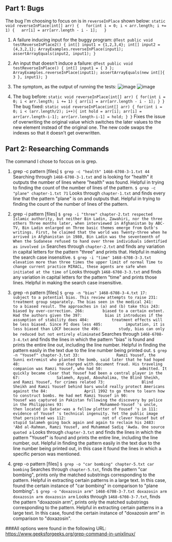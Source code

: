 ## Part 1: Bugs
The bug I'm choosing to focus on is in `reverseInPlace` shown below:
`static void reverseInPlace(int[] arr) {  
	for(int i = 0; i < arr.length; i += 1) {  
 	arr[i] = arr[arr.length - i - 1];  
  }`
1. A failure inducing input for the buggy program:
`@Test
public void testReverseInPlace2() {
	int[] input1 = {1,2,3,4};
	int[] input2 = {4,3,2,1};
	ArrayExamples.reverseInPlace(input1);
	assertArrayEquals(input2, input1);
}`
3. An input that doesn't induce a failure:
`@Test
public void testReverseInPlace() {
	int[] input1 = { 3 };
	ArrayExamples.reverseInPlace(input1);
	assertArrayEquals(new int[]{ 3 }, input1);
}`
5. The symptom, as the output of running the tests:
![image](https://github.com/divine9223/cse15l-lab-reports/assets/147002921/eaf4d13e-f25c-43ae-be26-1d115ca2b7b7)
![image](https://github.com/divine9223/cse15l-lab-reports/assets/147002921/9508914c-f3d4-4c6a-a885-9ac7172d7c26)

6. The bug before:
`static void reverseInPlace(int[] arr) {
	for(int i = 0; i < arr.length; i += 1) {
	arr[i] = arr[arr.length - i - 1];
	}
}`
The bug fixed:
`static void reverseInPlace(int[] arr) {
	for(int i = 0; i < (arr.length/2); i++){
		int hold = arr[i];
		arr[i] = arr[arr.length-i-1];
		arr[arr.length-i-1] = hold;
	}
}`
Fixes the issue of overwriting the original value which switches the later values to the new element instead of the original one. The new code swaps the indexes so that it doesn't get overwritten.

## Part 2: Researching Commands
The command I chose to foccus on is grep.
1. grep -c pattern [files]
`$ grep -c "health" 1468-6708-3-1.txt
44` 
Searching through `1468-6708-3-1.txt` and is looking for "health" it outputs the number of lines where "health" was found. Helpful in trying to finding the count of the number of lines of the pattern.
`$ grep -c "plane" chapter-1.txt
71`
Looks through `chapter-1.txt` and finds every line that the pattern "plane" is on and outputs that. Helpful in trying to finding the count of the number of lines of the pattern.

3. grep -i pattern [files]
`$ grep -i "three" chapter-2.txt
respected Islamic authority, but neither Bin Ladin, Zawahiri, nor the three others
Three months later, when interviewed in Afghanistan by ABC-TV, Bin Ladin enlarged on
Three basic themes emerge from Qutb's writings. First, he claimed that the world was
Twenty-three when he arrived in Afghanistan in 1980, Bin Ladin was the seventeenth of
When the Sudanese refused to hand over three individuals identified as involved in`
Searches through `chapter-2.txt` and finds any variation in capital letters for the pattern "three" and prints that. Helpful in making the search case insensitive.
`$ grep -i "time" 1468-6708-3-3.txt
elevation more than three times the upper limit of normal
Time to change current practice
MIRACL, these agents are safe when initiated at the time of`
Looks through `1468-6708-3-3.txt` and finds any variation in capital letters for the pattern "time" and prints those lines. Helpful in making the search case insensitive.

5. grep -n pattern [files]
`$ grep -n "bias" 1468-6708-3-4.txt
17:        subject to a potential bias. This review attempts to raise
231:        treatment group separately. The bias seen in the medical
241:        to a biased result. The approaches in (a) and (b) take this
243:        biased by over-correction.
266:        biased to a certain extent. Had the authors given the
397:          bias it introduces if the assumption of stability does
404:          treatment effects will be less biased. Since PI does less
405:          imputation, it is less biased than LOCF because the
496:        study, bias can only be reduced but not entirely eliminated`
Searches through `1468-6708-3-4.txt` and finds the lines in which the pattern "bias" is found and prints the entire line out, including the line number. Helpful in finding the pattern easily in the text due to the line number being printed out.
`$ grep -n "Yousef" chapter-3.txt
33:                Ramzi Yousef, the Sunni extremist who planted the bomb, said later that he had hoped 
48:                and charged with document fraud. His traveling companion was Ramzi Yousef, who had
50:                admitted. It quickly became clear that Yousef had been a central player in the
67:                Salameh, Ayyad, Abouhalima, the Blind Sheikh, and Ramzi Yousef, for crimes related
73:                Blind Sheikh and Ramzi Yousef behind bars would really protect Americans against the
84:                April 1992 to go there to learn how to construct bombs. He had met Ramzi Yousef in
90:            Yousef was captured in Pakistan following the discovery by police in the Philippines
93:                Mohammed-Yousef 's uncle, then located in Qatar-was a fellow plotter of Yousef 's in
111:                evidence of Yousef 's technical ingenuity. Yet the public image that persisted was
112:                not of clever Yousef but of stupid Salameh going back again and again to reclaim his
2483:                    'Abd al-Rahman, Ramzi Yousef, and Muhammad Sadiq 'Awda. One source quoted a`
Looks through `chapter-3.txt` and finds the lines in which the pattern "Yousef" is found and prints the entire line, including the line number, out. Helpful in finding the pattern easily in the text due to the line number being printed out, in this case it found the lines in which a specific person was mentioned.

7. grep -o pattern [files]
`$ grep -o "car bombing" chapter-5.txt
car bombing`
Searches through `chapter-5.txt`, finds the pattern "car bombing", prints only the matched substrings corresponding to the pattern. Helpful in extracting certain patterns in a large text. In this case, found the certain instance of "car bombing" in comparison to "plane bombing".
`$ grep -o "doxazosin arm" 1468-6708-3-7.txt
doxazosin arm
doxazosin arm
doxazosin arm`
Looks through `1468-6708-3-7.txt`, finds the pattern "doxazosin arm", prints only the matched substrings corresponding to the pattern. Helpful in extracting certain patterns in a large text. In this case, found the certain instance of "doxazosin arm" in comparison to "doxazosin".

###All options were found in the following URL:
https://www.geeksforgeeks.org/grep-command-in-unixlinux/
